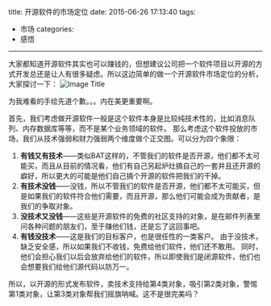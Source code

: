 title: 开源软件的市场定位
date: 2015-06-26 17:13:40
tags:
- 市场
categories:
- 感悟
---
大家都知道开源软件其实也可以赚钱的，但想建议公司把一个软件项目以开源的方式开发总还是让人有很多疑虑。所以这边简单的做一个开源软件市场定位的分析，大家探讨一下：
![Image Title](http://7u2h31.com1.z0.glb.clouddn.com/开源市场分析.png)

为我难看的手绘先道个歉。。。内在美更重要啊。
<!-- more -->
首先，我们考虑做开源软件一般是这个软件本身是比较纯技术性的，比如消息队列、内存数据库等等，而不是某个业务领域的软件。
那么考虑这个软件投放的市场，我们从技术强弱和财力强弱两个维度做个正交图。可以分为四个象限：
1. **有钱又有技术**——类似BAT这样的，不管我们的软件是否开源，他们都不太可能买，而且从目前的情况看，他们有自己另起炉灶搞自己的一套并且还开源的癖好，所以更大的可能是他们自己搞个开源的软件把我们的干掉。
2. **有技术没钱**——没钱，所以不管我们的软件是否开源，他们都不太可能买，但是如果我们的软件符合他们需要，而且开源，那么他们可能会成为贡献者，是我们的争取对象。
3. **没技术又没钱**——这些是开源软件的免费的社区支持的对象，是在邮件列表里问各种问题的朋友们，至于赚他们钱，还是忘了这回事吧。
4. **有钱没技术**——这是我们的目标客户，也是很任性的一类客户。 由于没技术，缺乏安全感，所以如果我们不收钱，免费给他们软件，他们还不敢用。 同时，他们会担心我们以后会放弃给他们的软件，所以即使我们是闭源软件，他们也会想要我们给他们源代码以防万一。

所以，以开源的形式发布软件，卖技术支持给第4类对象，吸引第2类对象，警惕第1类对象，让第3类对象帮我们摇旗呐喊。这不是很完美吗？
